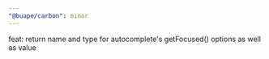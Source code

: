 ```yaml
---
"@buape/carbon": minor
---
```


feat: return name and type for autocomplete's getFocused() options as well as value
